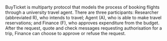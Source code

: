 BuyTicket is multiparty protocol that models the process of booking flights through a university travel agent. 
There are three participants: Researcher (abbreviated R), who intends to travel; 
Agent (A), who is able to make travel reservations; and Finance (F), who approves expenditure from the budget. 
After the request, quote and check messages requesting authorisation for a trip, Finance can choose to approve or refuse the request.